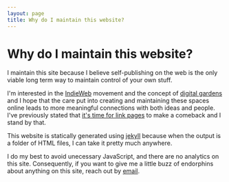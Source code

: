 ```yaml
---
layout: page
title: Why do I maintain this website?
---
```


# Why do I maintain this website?

I maintain this site because I believe self-publishing on the web is the only viable long term way to maintain control of your own stuff.

I'm interested in the [IndieWeb](https://indieweb.org/) movement and the concept of [digital gardens](https://joelhooks.com/digital-garden) and I hope that the care put into creating and maintaining these spaces online leads to more meaningful connections with both ideas and people. I've previously stated that [it's time for link pages](/time-for-link-pages) to make a comeback and I stand by that.

This website is statically generated using [jekyll](https://jekyllrb.com/) because when the output is a folder of HTML files, I can take it pretty much anywhere.

I do my best to avoid unecessary JavaScript, and there are no analytics on this site. Consequently, if you want to give me a little buzz of endorphins about anything on this site, reach out by <a href="mailto:jsrn@hey.com?subject=Let's be friends">email</a>.